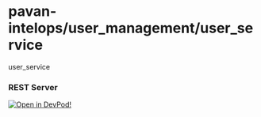 # pavan-intelops/user_management/user_service
user_service


### REST Server



    










[![Open in DevPod!](https://devpod.sh/assets/open-in-devpod.svg)](https://devpod.sh/open#https://github.com/pavan-intelops/user_management/user_service)